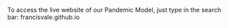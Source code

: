 To access the live website of our Pandemic Model,
just type in the search bar: francisvale.github.io
